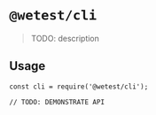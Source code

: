 # `@wetest/cli`

> TODO: description

## Usage

```
const cli = require('@wetest/cli');

// TODO: DEMONSTRATE API
```
